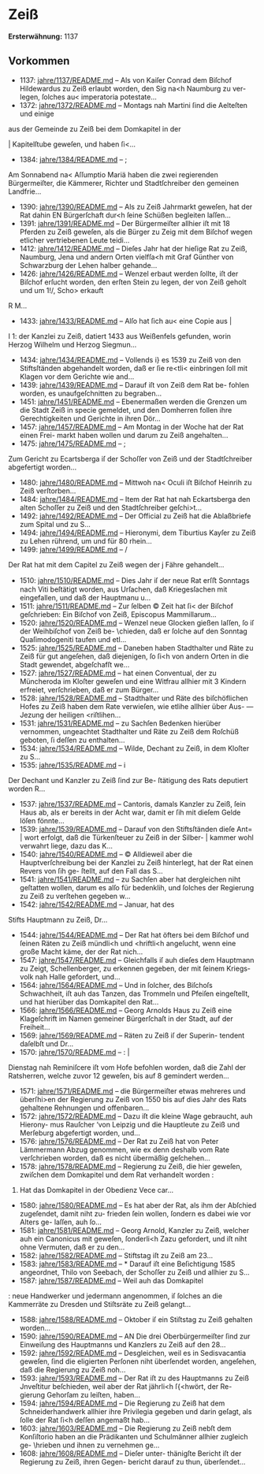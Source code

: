 # Zeiß

**Ersterwähnung:** 1137

## Vorkommen
- 1137: [jahre/1137/README.md](../jahre/1137/README.md) – Als von Kaiſer Conrad dem Biſchof Hildewardus zu
Zeiß erlaubt worden, den Sig na<h Naumburg zu ver-
legen, ſolches au< imperatoria potestate...
- 1372: [jahre/1372/README.md](../jahre/1372/README.md) – Montags nah Martini ſind die Aelteſten und einige

aus der Gemeinde zu Zeiß bei dem Domkapitel in der

| Kapitelſtube geweſen, und haben ſi<...
- 1384: [jahre/1384/README.md](../jahre/1384/README.md) – ;

Am Sonnabend na< Aſſumptio Mariä haben die
zwei regierenden Bürgermeiſter, die Kämmerer, Richter
und Stadtſchreiber den gemeinen Landfrie...
- 1390: [jahre/1390/README.md](../jahre/1390/README.md) – Als zu Zeiß Jahrmarkt geweſen, hat der Rat dahin
EN Bürgerſchaft dur<h ſeine Schüßen begleiten laſſen...
- 1391: [jahre/1391/README.md](../jahre/1391/README.md) – Der Bürgermeiſter allhier iſt mit 18 Pferden zu Zeiß
geweſen, als die Bürger zu Zeig mit dem Biſchof wegen
etlicher vertriebenen Leute teidi...
- 1412: [jahre/1412/README.md](../jahre/1412/README.md) – Dieſes Jahr hat der hieſige Rat zu Zeiß, Naumburg,
Jena und andern Orten vielfſa<h mit Graf Günther von
Schwarzburg der Lehen halber gehande...
- 1426: [jahre/1426/README.md](../jahre/1426/README.md) – Wenzel erbaut werden
ſollte, iſt der Biſchof erſucht worden, den erſten Stein zu
legen, der von Zeiß geholt und um 1!/, Scho> erkauft


R M...
- 1433: [jahre/1433/README.md](../jahre/1433/README.md) – Alſo hat ſich au< eine Copie aus
|


I 1:
der Kanzlei zu Zeiß, datiert 1433 aus Weißenfels gefunden,
worin Herzog Wilhelm und Herzog Siegmun...
- 1434: [jahre/1434/README.md](../jahre/1434/README.md) – Vollends i} es 1539
zu Zeiß von den Stiftsſtänden abgehandelt worden, daß
er ſie re<tli< einbringen ſoll mit Klagen vor dem
Gerichte wie and...
- 1439: [jahre/1439/README.md](../jahre/1439/README.md) – Darauf iſt von Zeiß dem Rat be-
fohlen worden, es unaufgeſchnitten zu begraben...
- 1451: [jahre/1451/README.md](../jahre/1451/README.md) – Ebenermaßen werden die Grenzen um
die Stadt Zeiß in specie gemeldet, und den Domherren
follen ihre Gerechtigkeiten und Gerichte in ihren Dör...
- 1457: [jahre/1457/README.md](../jahre/1457/README.md) – Am Montag in der Woche hat der Rat einen Frei-
markt haben wollen und darum zu Zeiß angehalten...
- 1475: [jahre/1475/README.md](../jahre/1475/README.md) – ;

Zum Gericht zu Ecartsberga iſ der Schoſſer von
Zeiß und der Stadtſchreiber abgefertigt worden...
- 1480: [jahre/1480/README.md](../jahre/1480/README.md) – Mittwoh na< Oculi iſt Biſchof Heinrih zu Zeiß
verſtorben...
- 1484: [jahre/1484/README.md](../jahre/1484/README.md) – Item der Rat hat nah Eckartsberga den alten Schoſſer
zu Zeiß und den Stadtſchreiber geſchi>t...
- 1492: [jahre/1492/README.md](../jahre/1492/README.md) – Der Official zu Zeiß hat die Ablaßbriefe zum Spital
und zu S...
- 1494: [jahre/1494/README.md](../jahre/1494/README.md) – Hieronymi, dem Tiburtius Kayſer zu Zeiß
zu Lehen rührend, um und für 80 rhein...
- 1499: [jahre/1499/README.md](../jahre/1499/README.md) – /

Der Rat hat mit dem Capitel zu Zeiß wegen der j
Fähre gehandelt...
- 1510: [jahre/1510/README.md](../jahre/1510/README.md) – Dies Jahr iſ der neue Rat erſﬅ Sonntags nach Viti
beſtätigt worden, aus Urſachen, daß Kriegesſachen mit
eingefallen, und daß der Hauptmanu u...
- 1511: [jahre/1511/README.md](../jahre/1511/README.md) – Zur ſelben ©
Zeit hat ſi< der Biſchof geſchrieben: Ein Biſchof von
Zeiß, Episcopus Mammillarum...
- 1520: [jahre/1520/README.md](../jahre/1520/README.md) – Wenzel neue
Glocken gießen laſſen, ſo iſ der Weihbiſchof von Zeiß be-
\chieden, daß er ſolche auf den Sonntag Quaſimodogeniti
taufen und etl...
- 1525: [jahre/1525/README.md](../jahre/1525/README.md) – Daneben haben Stadthalter und Räte zu Zeiß für gut
angeſehen, daß diejenigen, ſo ſi<h von andern Orten in
die Stadt gewendet, abgeſchafſt we...
- 1527: [jahre/1527/README.md](../jahre/1527/README.md) – hat einen
Conventual, der zu Müncheroda im Kloſter geweſen und
eine Witfrau allhier mit 3 Kindern erfreiet, verſchrieben,
daß er zum Bürger...
- 1528: [jahre/1528/README.md](../jahre/1528/README.md) – Stadthalter und Räte des biſchöflichen Hofes zu Zeiß
haben dem Rate verwieſen, wie etlihe allhier über Aus-
— Jezung der heiligen <riſtlihen...
- 1531: [jahre/1531/README.md](../jahre/1531/README.md) – zu Sachſen Bedenken hierüber vernommen, ungeachtet
Stadthalter und Räte zu Zeiß dem Roſchüß geboten, ſi
deſſen zu enthalten...
- 1534: [jahre/1534/README.md](../jahre/1534/README.md) – Wilde,
Dechant zu Zeiß, in dem Kloſter zu S...
- 1535: [jahre/1535/README.md](../jahre/1535/README.md) – i

Der Dechant und Kanzler zu Zeiß ſind zur Be-
ſtätigung des Rats deputiert worden R...
- 1537: [jahre/1537/README.md](../jahre/1537/README.md) – Cantoris, damals Kanzler zu Zeiß, ſein Haus ab,
als er bereits in der Acht war, damit er ſih mit dieſem
Gelde löſen fönnte...
- 1539: [jahre/1539/README.md](../jahre/1539/README.md) – Darauf von den Stiftsſtänden dieſe Ant= |
wort erfolgt, daß die Türkenſteuer zu Zeiß in der Silber- |
kammer wohl verwahrt liege, dazu das K...
- 1540: [jahre/1540/README.md](../jahre/1540/README.md) – ©
Alldieweil aber die Hauptverſchreibung bei der Kanzlei
zu Zeiß hinterlegt, hat der Rat einen Revers von ſih ge-
ſtellt, auf den Fall das S...
- 1541: [jahre/1541/README.md](../jahre/1541/README.md) – zu Sachſen aber hat dergleichen niht geſtatten
wollen, darum es alſo für bedenklih, und ſolches der
Regierung zu Zeiß zu verſtehen gegeben w...
- 1542: [jahre/1542/README.md](../jahre/1542/README.md) – Januar, hat des

Stifts Hauptmann zu Zeiß, Dr...
- 1544: [jahre/1544/README.md](../jahre/1544/README.md) – Der Rat hat öfters bei dem Biſchof und ſeinen Räten
zu Zeiß mündli<h und \<hriftli<h angeſucht, wenn eine
große Macht käme, der der Rat nich...
- 1547: [jahre/1547/README.md](../jahre/1547/README.md) – Gleichfalls iſ auh dieſes dem Hauptmann zu Zeigt,
Schellenberger, zu erkennen gegeben, der mit ſeinem Kriegs-
volk nah Halle gefordert, und...
- 1564: [jahre/1564/README.md](../jahre/1564/README.md) – Und in ſolcher, des Biſchoſs Schwachheit, iſt auh das
Tanzen, das Trommeln und Pfeiſen eingeſtellt, und hat
hierüber das Domkapitel den Rat...
- 1566: [jahre/1566/README.md](../jahre/1566/README.md) – Georg Arnolds
Haus zu Zeiß eine Klageſchrift im Namen gemeiner
Bürgerſchaſt in der Stadt, auf der Freiheit...
- 1569: [jahre/1569/README.md](../jahre/1569/README.md) – Räten zu Zeiß iſ der Superin-
tendent daſelbſt und Dr...
- 1570: [jahre/1570/README.md](../jahre/1570/README.md) – : |

Dienstag nah Reminiſcere iſt vom Hofe befohlen
worden, daß die Zahl der Ratsherren, welche zuvor 12
geweſen, bis auf 8 gemindert werden...
- 1571: [jahre/1571/README.md](../jahre/1571/README.md) – die Bürgermeiſter etwas mehreres und
überſhi>en der Regierung zu Zeiß von 1550 bis auf
dies Jahr des Rats gehaltene Rehnungen und offenbaren...
- 1572: [jahre/1572/README.md](../jahre/1572/README.md) – Dazu iſt die kleine Wage gebraucht, auh Hierony-
mus Rauſcher ‘von Leipzig und die Hauptleute zu Zeiß
und Merſeburg abgefertigt worden, und...
- 1576: [jahre/1576/README.md](../jahre/1576/README.md) – Der Rat zu Zeiß hat von Peter Lämmermann Abzug
genommen, wie ex denn deshalb vom Rate verſchrieben
worden, daß es nicht übermäßig geſchehen...
- 1578: [jahre/1578/README.md](../jahre/1578/README.md) – Regierung zu
Zeiß, die hier geweſen, zwiſchen dem Domkapitel und dem
Rat verhandelt worden :

1) Hat das Domkapitel in der Obedienz Vece car...
- 1580: [jahre/1580/README.md](../jahre/1580/README.md) – Es hat aber der
Rat, als ihm der Abſchied zugeſendet, damit niht zu-
frieden ſein wollen, ſondern es dabei wie vor Alters ge-
laſſen, auh ſo...
- 1581: [jahre/1581/README.md](../jahre/1581/README.md) – Georg Arnold, Kanzler zu Zeiß,
welcher auh ein Canonicus mit geweſen, ſonderli<h Zazu
gefordert, und iſt niht ohne Vermuten, daß er zu den...
- 1582: [jahre/1582/README.md](../jahre/1582/README.md) – Stiftstag iſt zu Zeiß am 23...
- 1583: [jahre/1583/README.md](../jahre/1583/README.md) – * Darauf
iſt eine Beſichtigung 1585 angeordnet, Thilo von Seebach,
der Schoſſer zu Zeiß und allhier zu S...
- 1587: [jahre/1587/README.md](../jahre/1587/README.md) – Weil auh das Domkapitel

: neue Handwerker und jedermann angenommen, iſ ſolches
an die Kammerräte zu Dresden und Stiſtsräte zu Zeiß
gelangt...
- 1588: [jahre/1588/README.md](../jahre/1588/README.md) – Oktober iſ ein Stiſtstag zu Zeiß gehalten
worden...
- 1590: [jahre/1590/README.md](../jahre/1590/README.md) – AN
Die drei Oberbürgermeiſter ſind zur Einweiſung des
Hauptmanns und Kanzlers zu Zeiß auf den 28...
- 1592: [jahre/1592/README.md](../jahre/1592/README.md) – Desgleichen, weil es in Sedisvacantia
geweſen, ſind die eligierten Perſonen niht überſendet
worden, angeſehen, daß die Regierung zu Zeiß noh...
- 1593: [jahre/1593/README.md](../jahre/1593/README.md) – Der Rat iſt zu des Hauptmanns zu Zeiß Jnveſtitur
beſchieden, weil aber der Rat jährli<h ſ{<hwört, der Re-
gierung Gehorſam zu leiſten, haben...
- 1594: [jahre/1594/README.md](../jahre/1594/README.md) – Die Regierung zu Zeiß hat dem Schneiderhandwerk
allhier ihre Privilegia gegeben und darin geſagt, als ſolle
der Rat ſi<h deſſen angemaßt hab...
- 1603: [jahre/1603/README.md](../jahre/1603/README.md) – Die Regierung zu Zeiß nebſt dem Konſiſtorio haben
an die Prädikanten und Schulmänner allhier zugleich ge-
\hrieben und ihnen zu vernehmen ge...
- 1608: [jahre/1608/README.md](../jahre/1608/README.md) – Dieſer unter-
thänigſte Bericht iſt der Regierung zu Zeiß, ihren Gegen-
bericht darauf zu thun, überſendet...
